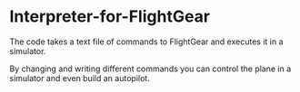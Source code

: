 # Interpreter-for-FlightGear

The code takes a text file of commands to FlightGear and executes it in a simulator.

By changing and writing different commands you can control the plane in a simulator and even build an autopilot.
